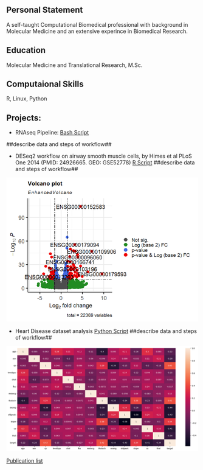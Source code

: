 ## Personal Statement 
A self-taught Computational Biomedical professional with background in Molecular Medicine and an extensive experince in Biomedical Research. 

## Education
Molecular Medicine and Translational Research, M.Sc. 

## Computaional Skills
R, Linux, Python
 
## Projects:
- RNAseq Pipeline:
[Bash Script](https://github.com/amenamahdami/Amena_Mahdami_Portfolio.github.io/blob/main/RNASeq_pipeline.sh)

##describe data and steps of workflow##

- DESeq2 workflow on airway smooth muscle cells, by Himes et al PLoS One 2014
(PMID: 24926665. GEO: GSE52778)
[R Script](https://github.com/amenamahdami/Amena_Mahdami_Portfolio.github.io/blob/main/DESeq2_workflow_airway.R)
##describe data and steps of workflow##

![Differential Gene Expression Volcano Plot](assets/img/Volcano_plot_airway.png)

  
- Heart Disease dataset analysis
[Python Script](https://github.com/amenamahdami/Amena_Mahdami_Portfolio.github.io/blob/main/ML_Project_Heart_Disease_Prediction.py)
##describe data and steps of workflow##

![Heart Disease Correlation Matrix Heatmap](assets/img/heart_disease_correlationmatrix_heatmap.png)





[Publication list](https://orcid.org/0000-0002-3226-6933)
